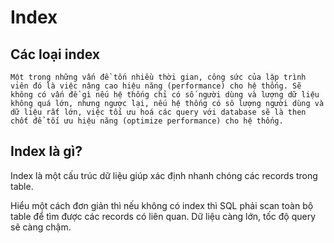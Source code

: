 # **Index**

## **Các loại index**

    Một trong những vấn đề tốn nhiều thời gian, công sức của lập trình viên đó là việc nâng cao hiệu năng (performance) cho hệ thống. Sẽ không có vấn đề gì nếu hệ thống chỉ có số người dùng và lượng dữ liệu không quá lớn, nhưng ngược lại, nếu hệ thống có sô lượng người dùng và dữ liệu rất lớn, việc tối ưu hoá các query với database sẽ là then chốt để tối ưu hiệu năng (optimize performance) cho hệ thống.

## **Index là gì?**

Index là một cấu trúc dữ liệu giúp xác định nhanh chóng các records trong table.

Hiểu một cách đơn giản thì nếu không có index thì SQL phải scan toàn bộ table để tìm được các records có liên quan. Dữ liệu càng lớn, tốc độ query sẽ càng chậm.
